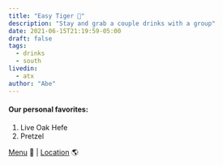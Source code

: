 ```yaml
---
title: "Easy Tiger 🍻"
description: "Stay and grab a couple drinks with a group"
date: 2021-06-15T21:19:59-05:00
draft: false
tags:
  - drinks
  - south
livedin:
  - atx
author: "Abe"
---
```


#### Our personal favorites:

1. Live Oak Hefe
2. Pretzel

[Menu](https://easytiger.wpenginepowered.com/wp-content/uploads/9.16_All-B-Day-Menu_Final-1.pdf) 📖  |  [Location](https://maps.app.goo.gl/eSFvntvhMsnGEUAQ7) 🌎
